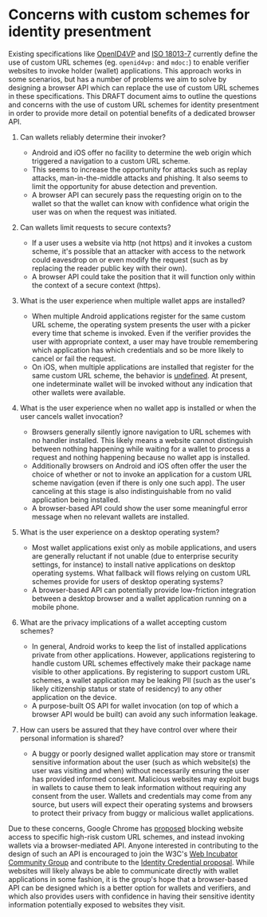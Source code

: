 # Concerns with custom schemes for identity presentment

Existing specifications like [OpenID4VP](https://openid.net/specs/openid-4-verifiable-presentations-1_0.html#name-wallet-invocation) and [ISO 18013-7](https://www.iso.org/standard/82772.html) currently define the use of custom URL schemes (eg. `openid4vp:` and `mdoc:`) to enable verifier websites to invoke holder (wallet) applications. This approach works in some scenarios, but has a number of problems we aim to solve by designing a browser API which can replace the use of custom URL schemes in these specifications. This DRAFT document aims to outline the questions and concerns with the use of custom URL schemes for identity presentment in order to provide more detail on potential benefits of a dedicated browser API.

1. Can wallets reliably determine their invoker?

   - Android and iOS offer no facility to determine the web origin which triggered a navigation to a custom URL scheme. 
   - This seems to increase the opportunity for attacks such as replay attacks, man-in-the-middle attacks and phishing. It also seems to limit the opportunity for abuse detection and prevention.
   - A browser API can securely pass the requesting origin on to the wallet so that the wallet can know with confidence what origin the user was on when the request was initiated.

2. Can wallets limit requests to secure contexts?

   - If a user uses a website via http (not https) and it invokes a custom scheme, it's possible that an attacker with access to the network could eavesdrop on or even modify the request (such as by replacing the reader public key with their own). 
   - A browser API could take the position that it will function only within the context of a secure context (https).

3. What is the user experience when multiple wallet apps are installed?

   - When multiple Android applications register for the same custom URL scheme, the operating system presents the user with a picker every time that scheme is invoked. Even if the verifier provides the user with appropriate context, a user may have trouble remembering which application has which credentials and so be more likely to cancel or fail the request.
   - On iOS, when multiple applications are installed that register for the same custom URL scheme, the behavior is [undefined](https://stackoverflow.com/questions/13130442/multiple-apps-with-the-same-url-scheme-ios). At present, one indeterminate wallet will be invoked without any indication that other wallets were available.

4. What is the user experience when no wallet app is installed or when the user cancels wallet invocation?

   - Browsers generally silently ignore navigation to URL schemes with no handler installed. This likely means a website cannot distinguish between nothing happening while waiting for a wallet to process a request and nothing happening because no wallet app is installed. 
   - Additionally browsers on Android and iOS often offer the user the choice of whether or not to invoke an application for a custom URL scheme navigation (even if there is only one such app). The user canceling at this stage is also indistinguishable from no valid application being installed.
   - A browser-based API could show the user some meaningful error message when no relevant wallets are installed.

5. What is the user experience on a desktop operating system?

   - Most wallet applications exist only as mobile applications, and users are generally reluctant if not unable (due to enterprise security settings, for instance) to install native applications on desktop operating systems. What fallback will flows relying on custom URL schemes provide for users of desktop operating systems?
   - A browser-based API can potentially provide low-friction integration between a desktop browser and a wallet application running on a mobile phone.

6. What are the privacy implications of a wallet accepting custom schemes?

   - In general, Android works to keep the list of installed applications private from other applications. However, applications registering to handle custom URL schemes effectively make their package name visible to other applications. By registering to support custom URL schemes, a wallet application may be leaking PII (such as the user's likely citizenship status or state of residency) to any other application on the device.
   - A purpose-built OS API for wallet invocation (on top of which a browser API would be built) can avoid any such information leakage.

7. How can users be assured that they have control over where their personal information is shared?

   - A buggy or poorly designed wallet application may store or transmit sensitive information about the user (such as which website(s) the user was visiting and when) without necessarily ensuring the user has provided informed consent. Malicious websites may exploit bugs in wallets to cause them to leak information without requiring any consent from the user. Wallets and credentials may come from any source, but users will expect their operating systems and browsers to protect their privacy from buggy or malicious wallet applications.

Due to these concerns, Google Chrome has [proposed](https://groups.google.com/a/chromium.org/g/blink-dev/c/wcCrcMTELS0/m/ZSPxAT0LAgAJ) blocking website access to specific high-risk custom URL schemes, and instead invoking wallets via a browser-mediated API. Anyone interested in contributing to the design of such an API is encouraged to join the W3C's [Web Incubator Community Group](https://www.w3.org/community/wicg/) and contribute to the [Identity Credential proposal](https://github.com/WICG/identity-credential/). While websites will likely always be able to communicate directly with wallet applications in some fashion, it is the group's hope that a browser-based API can be designed which is a better option for wallets and verifiers, and which also provides users with confidence in having their sensitive identity information potentially exposed to websites they visit.
